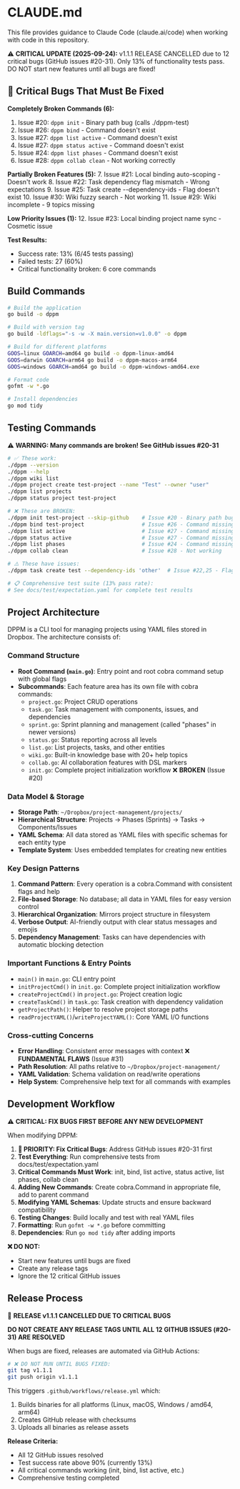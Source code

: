# CLAUDE.md

This file provides guidance to Claude Code (claude.ai/code) when working with code in this repository.

⚠️ **CRITICAL UPDATE (2025-09-24):** v1.1.1 RELEASE CANCELLED due to 12 critical bugs (GitHub issues #20-31). Only 13% of functionality tests pass. DO NOT start new features until all bugs are fixed!

## 🚨 Critical Bugs That Must Be Fixed

**Completely Broken Commands (6):**
1. Issue #20: `dppm init` - Binary path bug (calls ./dppm-test)
2. Issue #26: `dppm bind` - Command doesn't exist
3. Issue #27: `dppm list active` - Command doesn't exist
4. Issue #27: `dppm status active` - Command doesn't exist
5. Issue #24: `dppm list phases` - Command doesn't exist
6. Issue #28: `dppm collab clean` - Not working correctly

**Partially Broken Features (5):**
7. Issue #21: Local binding auto-scoping - Doesn't work
8. Issue #22: Task dependency flag mismatch - Wrong expectations
9. Issue #25: Task create --dependency-ids - Flag doesn't exist
10. Issue #30: Wiki fuzzy search - Not working
11. Issue #29: Wiki incomplete - 9 topics missing

**Low Priority Issues (1):**
12. Issue #23: Local binding project name sync - Cosmetic issue

**Test Results:**
- Success rate: 13% (6/45 tests passing)
- Failed tests: 27 (60%)
- Critical functionality broken: 6 core commands

## Build Commands

```bash
# Build the application
go build -o dppm

# Build with version tag
go build -ldflags="-s -w -X main.version=v1.0.0" -o dppm

# Build for different platforms
GOOS=linux GOARCH=amd64 go build -o dppm-linux-amd64
GOOS=darwin GOARCH=arm64 go build -o dppm-macos-arm64
GOOS=windows GOARCH=amd64 go build -o dppm-windows-amd64.exe

# Format code
gofmt -w *.go

# Install dependencies
go mod tidy
```

## Testing Commands

⚠️ **WARNING: Many commands are broken! See GitHub issues #20-31**

```bash
# ✅ These work:
./dppm --version
./dppm --help
./dppm wiki list
./dppm project create test-project --name "Test" --owner "user"
./dppm list projects
./dppm status project test-project

# ❌ These are BROKEN:
./dppm init test-project --skip-github    # Issue #20 - Binary path bug
./dppm bind test-project                  # Issue #26 - Command missing
./dppm list active                        # Issue #27 - Command missing
./dppm status active                      # Issue #27 - Command missing
./dppm list phases                        # Issue #24 - Command missing
./dppm collab clean                       # Issue #28 - Not working

# ⚠️ These have issues:
./dppm task create test --dependency-ids 'other'  # Issue #22,25 - Flag missing

# 📋 Comprehensive test suite (13% pass rate):
# See docs/test/expectation.yaml for complete test results
```

## Project Architecture

DPPM is a CLI tool for managing projects using YAML files stored in Dropbox. The architecture consists of:

### Command Structure
- **Root Command (`main.go`)**: Entry point and root cobra command setup with global flags
- **Subcommands**: Each feature area has its own file with cobra commands:
  - `project.go`: Project CRUD operations
  - `task.go`: Task management with components, issues, and dependencies
  - `sprint.go`: Sprint planning and management (called "phases" in newer versions)
  - `status.go`: Status reporting across all levels
  - `list.go`: List projects, tasks, and other entities
  - `wiki.go`: Built-in knowledge base with 20+ help topics
  - `collab.go`: AI collaboration features with DSL markers
  - `init.go`: Complete project initialization workflow ❌ **BROKEN** (Issue #20)

### Data Model & Storage
- **Storage Path**: `~/Dropbox/project-management/projects/`
- **Hierarchical Structure**: Projects → Phases (Sprints) → Tasks → Components/Issues
- **YAML Schema**: All data stored as YAML files with specific schemas for each entity type
- **Template System**: Uses embedded templates for creating new entities

### Key Design Patterns
1. **Command Pattern**: Every operation is a cobra.Command with consistent flags and help
2. **File-based Storage**: No database; all data in YAML files for easy version control
3. **Hierarchical Organization**: Mirrors project structure in filesystem
4. **Verbose Output**: AI-friendly output with clear status messages and emojis
5. **Dependency Management**: Tasks can have dependencies with automatic blocking detection

### Important Functions & Entry Points
- `main()` in `main.go`: CLI entry point
- `initProjectCmd()` in `init.go`: Complete project initialization workflow
- `createProjectCmd()` in `project.go`: Project creation logic
- `createTaskCmd()` in `task.go`: Task creation with dependency validation
- `getProjectPath()`: Helper to resolve project storage paths
- `readProjectYAML()`/`writeProjectYAML()`: Core YAML I/O functions

### Cross-cutting Concerns
- **Error Handling**: Consistent error messages with context ❌ **FUNDAMENTAL FLAWS** (Issue #31)
- **Path Resolution**: All paths relative to `~/Dropbox/project-management/`
- **YAML Validation**: Schema validation on read/write operations
- **Help System**: Comprehensive help text for all commands with examples

## Development Workflow

⚠️ **CRITICAL: FIX BUGS FIRST BEFORE ANY NEW DEVELOPMENT**

When modifying DPPM:

1. **🚨 PRIORITY: Fix Critical Bugs**: Address GitHub issues #20-31 first
2. **Test Everything**: Run comprehensive tests from docs/test/expectation.yaml
3. **Critical Commands Must Work**: init, bind, list active, status active, list phases, collab clean
4. **Adding New Commands**: Create cobra.Command in appropriate file, add to parent command
5. **Modifying YAML Schemas**: Update structs and ensure backward compatibility
6. **Testing Changes**: Build locally and test with real YAML files
7. **Formatting**: Run `gofmt -w *.go` before committing
8. **Dependencies**: Run `go mod tidy` after adding imports

**❌ DO NOT:**
- Start new features until bugs are fixed
- Create any release tags
- Ignore the 12 critical GitHub issues

## Release Process

🚨 **RELEASE v1.1.1 CANCELLED DUE TO CRITICAL BUGS**

**DO NOT CREATE ANY RELEASE TAGS UNTIL ALL 12 GITHUB ISSUES (#20-31) ARE RESOLVED**

When bugs are fixed, releases are automated via GitHub Actions:

```bash
# ❌ DO NOT RUN UNTIL BUGS FIXED:
git tag v1.1.1
git push origin v1.1.1
```

This triggers `.github/workflows/release.yml` which:
1. Builds binaries for all platforms (Linux, macOS, Windows / amd64, arm64)
2. Creates GitHub release with checksums
3. Uploads all binaries as release assets

**Release Criteria:**
- All 12 GitHub issues resolved
- Test success rate above 90% (currently 13%)
- All critical commands working (init, bind, list active, etc.)
- Comprehensive testing completed